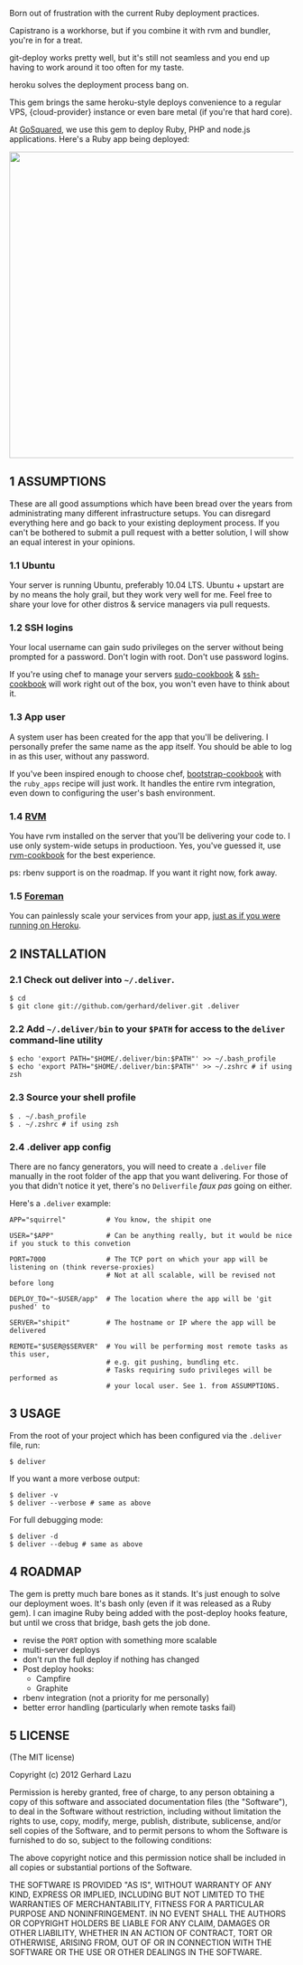 Born out of frustration with the current Ruby deployment practices.

Capistrano is a workhorse, but if you combine it with rvm and bundler, you're
in for a treat.

git-deploy works pretty well, but it's still not seamless and you end up having
to work around it too often for my taste.

heroku solves the deployment process bang on.

This gem brings the same heroku-style deploys convenience to a regular VPS,
{cloud-provider} instance or even bare metal (if you're that hard core).

At [GoSquared](http://www.gosquared.com/), we use this gem to deploy Ruby, PHP
and node.js applications. Here's a Ruby app being deployed:

<img src="http://c2990942.r42.cf0.rackcdn.com/deliver.png" width="978" height="542" />



## 1 ASSUMPTIONS

These are all good assumptions which have been bread over the years from
administrating many different infrastructure setups. You can disregard
everything here and go back to your existing deployment process. If you can't
be bothered to submit a pull request with a better solution, I will show an
equal interest in your opinions.

### 1.1 Ubuntu

Your server is running Ubuntu, preferably 10.04 LTS. Ubuntu + upstart are by no
means the holy grail, but they work very well for me. Feel free to share your
love for other distros & service managers via pull requests.

### 1.2 SSH logins

Your local username can gain sudo privileges on the server without being
prompted for a password. Don't login with root. Don't use password logins.

If you're using chef to manage your servers
[sudo-cookbook](https://github.com/opscode/cookbooks/tree/master/sudo) &
[ssh-cookbook](https://github.com/gchef/ssh-cookbook) will work right out of
the box, you won't even have to think about it.

### 1.3 App user

A system user has been created for the app that you'll be delivering. I
personally prefer the same name as the app itself. You should be able to log in
as this user, without any password.

If you've been inspired enough to choose chef,
[bootstrap-cookbook](https://github.com/gchef/bootstrap-cookbook) with the
`ruby_apps` recipe will just work. It handles the entire rvm integration, even
down to configuring the user's bash environment.

### 1.4 [RVM](http://beginrescueend.com/)

You have rvm installed on the server that you'll be delivering your code to. I
use only system-wide setups in productioon. Yes, you've guessed it, use
[rvm-cookbook](https://github.com/gchef/rvm-cookbook) for the best experience.

ps: rbenv support is on the roadmap. If you want it right now, fork away.

### 1.5 [Foreman](https://github.com/ddollar/foreman)

You can painlessly scale your services from your app, [just as if you were
running on Heroku](http://devcenter.heroku.com/articles/procfile).



## 2 INSTALLATION

### 2.1 Check out deliver into `~/.deliver`.

    $ cd
    $ git clone git://github.com/gerhard/deliver.git .deliver

### 2.2 Add `~/.deliver/bin` to your `$PATH` for access to the `deliver` command-line utility

    $ echo 'export PATH="$HOME/.deliver/bin:$PATH"' >> ~/.bash_profile
    $ echo 'export PATH="$HOME/.deliver/bin:$PATH"' >> ~/.zshrc # if using zsh

### 2.3 Source your shell profile

    $ . ~/.bash_profile
    $ . ~/.zshrc # if using zsh

### 2.4 .deliver app config

There are no fancy generators, you will need to create a `.deliver` file
manually in the root folder of the app that you want delivering. For those of
you that didn't notice it yet, there's no `Deliverfile` *faux pas* going on
either.

Here's a `.deliver` example:

    APP="squirrel"          # You know, the shipit one

    USER="$APP"             # Can be anything really, but it would be nice if you stuck to this convetion

    PORT=7000               # The TCP port on which your app will be listening on (think reverse-proxies)
                            # Not at all scalable, will be revised not before long

    DEPLOY_TO="~$USER/app"  # The location where the app will be 'git pushed' to

    SERVER="shipit"         # The hostname or IP where the app will be delivered

    REMOTE="$USER@$SERVER"  # You will be performing most remote tasks as this user,
                            # e.g. git pushing, bundling etc.
                            # Tasks requiring sudo privileges will be performed as
                            # your local user. See 1. from ASSUMPTIONS.



## 3 USAGE

From the root of your project which has been configured via the `.deliver`
file, run:

    $ deliver

If you want a more verbose output:

    $ deliver -v
    $ deliver --verbose # same as above

For full debugging mode:

    $ deliver -d
    $ deliver --debug # same as above



## 4 ROADMAP

The gem is pretty much bare bones as it stands. It's just enough to solve our
deployment woes. It's bash only (even if it was released as a Ruby gem). I can
imagine Ruby being added with the post-deploy hooks feature, but until we cross
that bridge, bash gets the job done.

* revise the `PORT` option with something more scalable
* multi-server deploys
* don't run the full deploy if nothing has changed
* Post deploy hooks:
  * Campfire
  * Graphite
* rbenv integration (not a priority for me personally)
* better error handling (particularly when remote tasks fail)



## 5 LICENSE

(The MIT license)

Copyright (c) 2012 Gerhard Lazu

Permission is hereby granted, free of charge, to any person obtaining a copy of
this software and associated documentation files (the "Software"), to deal in
the Software without restriction, including without limitation the rights to
use, copy, modify, merge, publish, distribute, sublicense, and/or sell copies
of the Software, and to permit persons to whom the Software is furnished to do
so, subject to the following conditions:

The above copyright notice and this permission notice shall be included in all
copies or substantial portions of the Software.

THE SOFTWARE IS PROVIDED "AS IS", WITHOUT WARRANTY OF ANY KIND, EXPRESS OR
IMPLIED, INCLUDING BUT NOT LIMITED TO THE WARRANTIES OF MERCHANTABILITY,
FITNESS FOR A PARTICULAR PURPOSE AND NONINFRINGEMENT. IN NO EVENT SHALL THE
AUTHORS OR COPYRIGHT HOLDERS BE LIABLE FOR ANY CLAIM, DAMAGES OR OTHER
LIABILITY, WHETHER IN AN ACTION OF CONTRACT, TORT OR OTHERWISE, ARISING FROM,
OUT OF OR IN CONNECTION WITH THE SOFTWARE OR THE USE OR OTHER DEALINGS IN THE
SOFTWARE.
